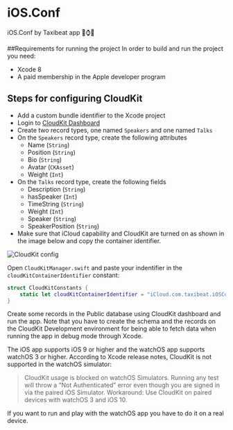 # iOS.Conf 
iOS.Conf by Taxibeat app ⌚️📱

##Requirements for running the project
In order to build and run the project you need:
* Xcode 8
* A paid membership in the Apple developer program

## Steps for configuring CloudKit
* Add a custom bundle identifier to the Xcode project
* Login to [CloudKit Dashboard](https://icloud.developer.apple.com/dashboard)
* Create two record types, one named `Speakers` and one named `Talks`
* On the `Speakers` record type, create the following attributes
  * Name (`String`)
  * Position (`String`)
  * Bio (`String`)
  * Avatar (`CKAsset`)
  * Weight (`Int`)
* On the `Talks` record type, create the following fields
  * Description (`String`)
  * hasSpeaker (`Int`)
  * TimeString (`String`)
  * Weight (`Int`)
  * Speaker (`String`)
  * SpeakerPosition (`String`)
*  Make sure that iCloud capability and CloudKit are turned on as shown in the image below and copy the container identifier.

![CloudKit config](https://www.dropbox.com/s/zgs1afqnj9fjzaa/cloudkit.png?raw=1)

Open `CloudKitManager.swift` and paste your indentifier in the `cloudKitContainerIdentifier` constant:

``````````swift
struct CloudKitConstants {
    static let cloudKitContainerIdentifier = "iCloud.com.taxibeat.iOSConf"
}
``````````

Create some records in the Public database using CloudKit dashboard and run the app. Note that you have to create the schema and the records on the CloudKit Development environment for being able to fetch data when running the app in debug mode through Xcode.

The iOS app supports iOS 9 or higher and the watchOS app supports watchOS 3 or higher. According to Xcode release notes, CloudKit is not supported in the watchOS simulator:

>CloudKit usage is blocked on watchOS Simulators. Running any test will throw a “Not Authenticated” error even though you are signed in via the paired iOS Simulator. Workaround: Use CloudKit on paired devices with watchOS 3 and iOS 10.

If you want to run and play with the watchOS app you have to do it on a real device.

